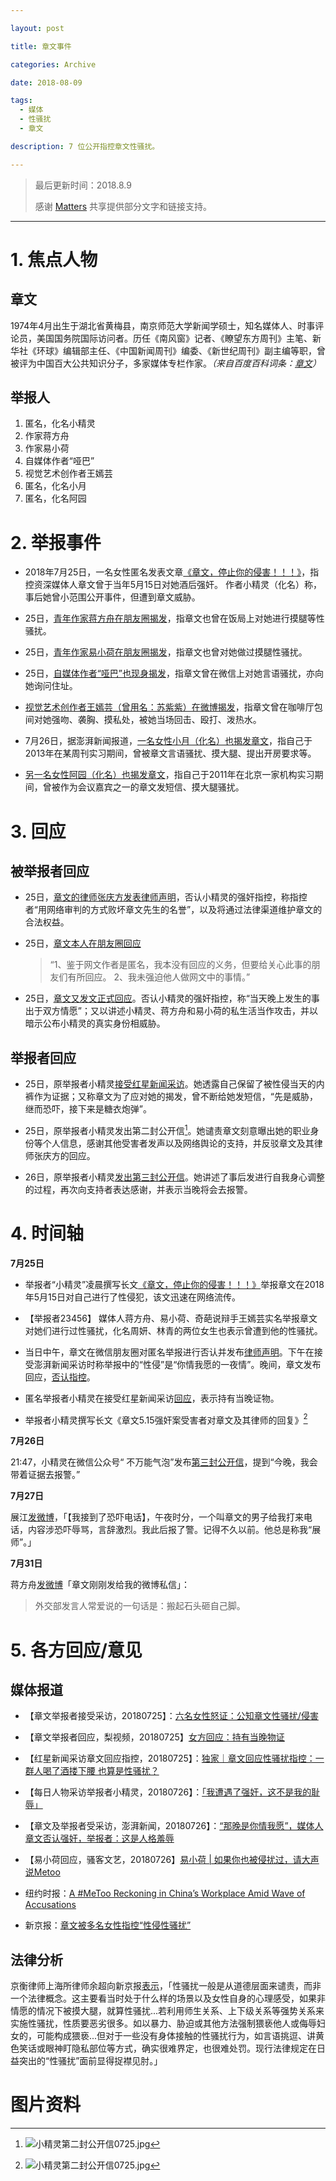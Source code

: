```yaml
---

layout: post

title: 章文事件

categories: Archive

date: 2018-08-09

tags:
  - 媒体
  - 性骚扰
  - 章文

description: 7 位公开指控章文性骚扰。

---
```


> 最后更新时间：2018.8.9
>
> 感谢 [Matters](https://matters.news/forum/?post=7e699bcc-cf40-4a39-ad09-2f845dd013dc) 共享提供部分文字和链接支持。

---

# 1. 焦点人物

## 章文

1974年4月出生于湖北省黄梅县，南京师范大学新闻学硕士，知名媒体人、时事评论员，美国国务院国际访问者。历任《南风窗》记者、《瞭望东方周刊》主笔、新华社《环球》编辑部主任、《中国新闻周刊》编委、《新世纪周刊》副主编等职，曾被评为中国百大公共知识分子，多家媒体专栏作家。*（来自百度百科词条：[章文](https://baike.baidu.com/item/%E7%AB%A0%E6%96%87/77586)）*

## 举报人

1. 匿名，化名小精灵
2. 作家蒋方舟
3. 作家易小荷
4. 自媒体作者“哑巴”
5. 视觉艺术创作者王嫣芸
6. 匿名，化名小月
7. 匿名，化名阿园

# 2. 举报事件

- 2018年7月25日，一名女性匿名发表文章[《章文，停止你的侵害！！！》](https://matters.news/forum/?post=64f0336b-86d6-47ee-b9f6-f84a0d37f869)，指控资深媒体人章文曾于当年5月15日对她酒后强奸。 作者小精灵（化名）称，事后她曾小范围公开事件，但遭到章文威胁。

- 25日，[青年作家蒋方舟在朋友圈揭发](https://matters.news/forum/?post=c0b98abb-1b54-4f12-b8fd-5891c48a2355)，指章文也曾在饭局上对她进行摸腿等性骚扰。

- 25日，[青年作家易小荷在朋友圈揭发](https://matters.news/forum/?post=4a26399f-83fc-43bb-8e94-ecde28dcf46b)，指章文也曾对她做过摸腿性骚扰。

- 25日，[自媒体作者“哑巴”也现身揭发](https://matters.news/forum/?post=c39a1b53-718d-48d4-81e1-1f83518b9558)，指章文曾在微信上对她言语骚扰，亦向她询问住址。

- [视觉艺术创作者王嫣芸（曾用名：苏紫紫）在微博揭发](https://matters.news/forum/?post=311de6e1-d937-4b54-b774-7d0206b33f77)，指章文曾在咖啡厅包间对她强吻、袭胸、摸私处，被她当场回击、殴打、泼热水。

- 7月26日，据澎湃新闻报道，[一名女性小月（化名）也揭发章文](https://matters.news/forum/?post=c7de873f-437a-466f-b2a2-7fc44ac2d3cf)，指自己于2013年在某周刊实习期间，曾被章文言语骚扰、摸大腿、提出开房要求等。

- [另一名女性阿园（化名）也揭发章文](https://matters.news/forum/?post=710a967d-ec13-4423-a9ea-21630a8c51b3)，指自己于2011年在北京一家机构实习期间，曾被作为会议嘉宾之一的章文发短信、摸大腿骚扰。

# 3. 回应

## 被举报者回应

- 25日，[章文的律师张庆方发表律师声明](https://matters.news/forum/?post=846ceed0-09c4-422c-8bf1-875f370bb9ea)，否认小精灵的强奸指控，称指控者“用网络审判的方式败坏章文先生的名誉”，以及将通过法律渠道维护章文的合法权益。

- 25日，[章文本人在朋友圈回应](https://matters.news/forum/?post=e5b0e760-e310-4c4d-a1a0-039c100fd923)
  > “1、鉴于网文作者是匿名，我本没有回应的义务，但要给关心此事的朋友们有所回应。
  > 2、我未强迫他人做网文中的事情。”

- 25日，[章文又发文正式回应](https://matters.news/forum/?post=7ac5038f-1198-4559-b16e-e423b35f0114)。否认小精灵的强奸指控，称“当天晚上发生的事出于双方情愿”；又以讲述小精灵、蒋方舟和易小荷的私生活当作攻击，并以暗示公布小精灵的真实身份相威胁。

## 举报者回应

- 25日，原举报者小精灵[接受红星新闻采访](https://matters.news/forum/?post=94ea8c2b-6df0-46e2-99ee-3e01dcc55ccc)。她透露自己保留了被性侵当天的内裤作为证据；又称章文为了应对她的揭发，曾不断给她发短信，“先是威胁，继而恐吓，接下来是糖衣炮弹”。

- 25日，原举报者小精灵发出第二封公开信[^1]。她谴责章文刻意曝出她的职业身份等个人信息，感谢其他受害者发声以及网络舆论的支持，并反驳章文及其律师张庆方的回应。

- 26日，原举报者小精灵[发出第三封公开信](https://matters.news/forum/?post=15293e9e-d9e8-4695-bc55-24c5a084f0d5)。她讲述了事后发进行自我身心调整的过程，再次向支持者表达感谢，并表示当晚将会去报警。


# 4. 时间轴

**7月25日**

- 举报者“小精灵”凌晨撰写长文[《章文，停止你的侵害！！！》](https://matters.news/forum/?post=64f0336b-86d6-47ee-b9f6-f84a0d37f869)举报章文在2018年5月15日对自己进行了性侵犯，该文迅速在网络流传。

- 【举报者23456】 媒体人蒋方舟、易小荷、奇葩说辩手王嫣芸实名举报章文对她们进行过性骚扰，化名周妍、林青的两位女生也表示曾遭到他的性骚扰。

- 当日中午，章文在微信朋友圈对匿名举报进行否认并发布[律师声明](https://matters.news/forum/?post=846ceed0-09c4-422c-8bf1-875f370bb9ea)。下午在接受澎湃新闻采访时称举报中的“性侵”是“你情我愿的一夜情”。晚间，章文发布回应，[否认指控](https://matters.news/forum/?post=7ac5038f-1198-4559-b16e-e423b35f0114)。

- 匿名举报者小精灵在接受红星新闻采访[回应](http://www.sohu.com/a/243309906_617717)，表示持有当晚证物。

- 举报者小精灵撰写长文《章文5.15强奸案受害者对章文及其律师的回复》[^1]


**7月26日**

21:47，小精灵在微信公众号“ 不万能气泡”发布[第三封公开信](https://mp.weixin.qq.com/s/slC68BpDXJo1AKlh1bE6og)，提到“今晚，我会带着证据去报警。”

**7月27日**

展江[发微博](https://weibo.com/1896697435/GrNjk0DCj)，「【我接到了恐吓电话】，午夜时分，一个叫章文的男子给我打来电话，内容涉恐吓辱骂，言辞激烈。我此后报了警。记得不久以前。他总是称我“展师”。」

**7月31日**

蒋方舟[发微博](https://weibo.com/1049198655/GsvchF5Zi)「章文刚刚发给我的微博私信」：
> 外交部发言人常爱说的一句话是：搬起石头砸自己脚。

# 5. 各方回应/意见

## 媒体报道

- 【章文举报者接受采访，20180725】：[六名女性怒证：公知章文性骚扰/侵害](https://mp.weixin.qq.com/s?src=11&timestamp=1533824715&ver=1050&signature=PBut2AXVLVsNlaeTapEp-5-KU-BZkO4LklIWHloQD1xfQSl5VMf6P1ycbbRLKv5xYOT-AfdGa2n3Jq5whAz4soZQwIs8CpjutcutAq1GbN6MSuJh85yNPPGPITJSDPRt&new=1)

- 【章文举报者回应，梨视频，20180725】[女方回应：持有当晚物证](https://m.weibo.cn/detail/4265708814558982?sudaref=shimo.im&display=0&retcode=6102)

- 【红星新闻采访章文回应指控，20180725】：[独家｜章文回应性骚扰指控：一群人喝了酒搂下腰 也算是性骚扰？](https://open.toutiao.com/a6582019924519027204/?utm_campaign=open&utm_medium=webview&utm_source=huawei_fyp_api&item_id=6582019924519027204&a_t=1015411369721591845276669955&gy=62005534a4cdcbe0e5b90e9d78c1853f52cd71a91644f11c41f6267ce469f2ffe8411a6030291f91ede89c344240ed6c1947277ba565c53fadaf26c7839fdad5&label=click_news_hot&crypt=2111&hw_version=b200)

- 【每日人物采访举报者小精灵，20180726】：[「我遭遇了强奸，这不是我的耻辱」](https://mp.weixin.qq.com/s?__biz=MjEwMzA5NTcyMQ==&mid=2653089736&idx=1&sn=b352762d18d4e38c40a21b3c111c8073&chksm=4eb3090e79c480188d0eacc3a599b3fd69f82f9d6ec19cd092b0eb0803b3938911e0ac01c300&scene=0&pass_ticket=2xAamdbbH%2BxHwctvgbgO4L%2BziQjheDNJWtnzOe3dnH3gAlwToWGlPS%2BgD5ECIDDs#rd)

- 【章文及举报者受采访，澎湃新闻，20180726】：[“那晚是你情我愿”，媒体人章文否认强奸，举报者：这是人格羞辱 ](https://mp.weixin.qq.com/s/Yz1KDRCEMPqrJK-3J0uXIg)

- 【易小荷回应，骚客文艺，20180726】[易小荷 \| 如果你也被侵扰过，请大声说Metoo](https://mp.weixin.qq.com/s/L4XGMbCzfrOIefQArO3Ydw)

- 纽约时报：[A #MeToo Reckoning in China’s Workplace Amid Wave of Accusations](https://www.nytimes.com/2018/07/26/world/asia/china-metoo.html)

- 新京报：[章文被多名女性指控“性侵性骚扰”](http://www.bjnews.com.cn/news/2018/07/26/496797.html)

## 法律分析

京衡律师上海所律师余超向新京报[表示](http://www.bjnews.com.cn/news/2018/07/26/496797.html)，「性骚扰一般是从道德层面来谴责，而非一个法律概念。这主要看当时处于什么样的场景以及女性自身的心理感受，如果非情愿的情况下被摸大腿，就算性骚扰...若利用师生关系、上下级关系等强势关系来实施性骚扰，性质要恶劣很多。如以暴力、胁迫或其他方法强制猥亵他人或侮辱妇女的，可能构成猥亵...但对于一些没有身体接触的性骚扰行为，如言语挑逗、讲黄色笑话或眼神盯隐私部位等方式，确实很难界定，也很难处罚。现行法律规定在日益突出的“性骚扰”面前显得捉襟见肘。」

# 图片资料

[^1]:![小精灵第二封公开信0725.jpg](https://i.loli.net/2018/08/09/5b6c4c29267fc.jpg)
